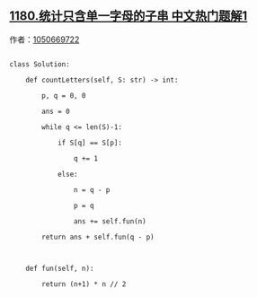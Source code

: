## [1180.统计只含单一字母的子串 中文热门题解1](https://leetcode.cn/problems/count-substrings-with-only-one-distinct-letter/solutions/100000/deng-chai-shu-lie-qiu-he-by-1050669722)

作者：[1050669722](https://leetcode.cn/u/1050669722)
```
class Solution:
    def countLetters(self, S: str) -> int:
        p, q = 0, 0
        ans = 0
        while q <= len(S)-1:
            if S[q] == S[p]:
                q += 1
            else:
                n = q - p
                p = q
                ans += self.fun(n)
        return ans + self.fun(q - p)

    def fun(self, n):
        return (n+1) * n // 2
```
